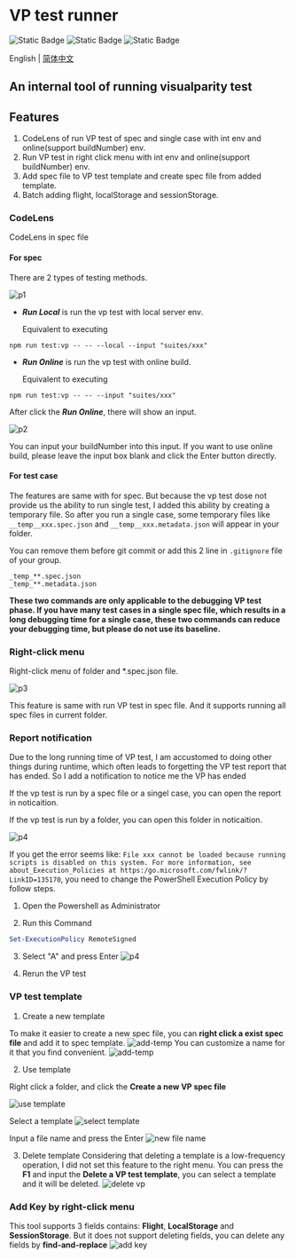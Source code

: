 # VP test runner
![Static Badge](https://img.shields.io/badge/vscode-%5E1.83.0-blue) ![Static Badge](https://img.shields.io/badge/License-MIT-blue) ![Static Badge](https://img.shields.io/badge/l10n-zh--cn_en--us-green)

English | [简体中文](./README.ZH-CN.md)

## An internal tool of running visualparity test

## Features

1. CodeLens of run VP test of spec and single case with int env and online(support buildNumber) env.
2. Run VP test in right click menu with int env and online(support buildNumber) env.
3. Add spec file to VP test template and create spec file from added template.
4. Batch adding flight, localStorage and sessionStorage.

### CodeLens

CodeLens in spec file

#### For spec

There are 2 types of testing methods.

![p1](https://cdn.statically.io/gh/a1245582339/image-hosting@master/微信图片_20231007083526.6lvbz5uknjo0.webp)

* ***Run Local*** is run the vp test with local server env. 

    Equivalent to executing

```shell
npm run test:vp -- -- --local --input "suites/xxx"
```

* ***Run Online*** is run the vp test with online build. 

    Equivalent to executing

```shell
npm run test:vp -- -- --input "suites/xxx"
```

After click the ***Run Online***, there will show an input.

![p2](https://cdn.statically.io/gh/a1245582339/image-hosting@master/20231006185635.4z2cu5cw9v40.webp)

You can input your buildNumber into this input. If you want to use online build, please leave the input box blank and click the Enter button directly.

#### For test case

The features are same with for spec. But because the vp test dose not provide us the ability to run single test, I added this ability by creating a temporary file. So after you run a single case, some temporary files like ```__temp__xxx.spec.json``` and ```__temp__xxx.metadata.json``` will appear in your folder.

You can remove them before git commit or add this 2 line in ```.gitignore``` file of your group.

```git
_temp_**.spec.json
_temp_**.metadata.json
```

**These two commands are only applicable to the debugging VP test phase. If you have many test cases in a single spec file, which results in a long debugging time for a single case, these two commands can reduce your debugging time, but please do not use its baseline.**

### Right-click menu

Right-click menu of folder and *.spec.json file.

![p3](https://cdn.statically.io/gh/a1245582339/image-hosting@master/20231006133943.mm47r1otadc.webp)

This feature is same with run VP test in spec file. And it supports running all spec files in current folder.

### Report notification

Due to the long running time of VP test, I am accustomed to doing other things during runtime, which often leads to forgetting the VP test report that has ended. So I add a notification to notice me the VP has ended

If the vp test is run by a spec file or a singel case, you can open the report in noticaition.

If the vp test is run by a folder, you can open this folder in noticaition.

![p4](https://cdn.statically.io/gh/a1245582339/image-hosting@master/20231006185258.211w3rinpl1c.webp)

If you get the error seems like: `File xxx cannot be loaded because running scripts is disabled on this system. For more information, see about_Execution_Policies at https:/go.microsoft.com/fwlink/?LinkID=135170`, you need to change the PowerShell Execution Policy by follow steps.

1. Open the Powershell as Administrator

2. Run this Command

```ps1
Set-ExecutionPolicy RemoteSigned
```

3. Select "A" and press Enter
![p4](https://cdn.statically.io/gh/a1245582339/image-hosting@master/%E5%BE%AE%E4%BF%A1%E6%88%AA%E5%9B%BE_20231011161241.7qv7bzoihvc.webp)

4. Rerun the VP test

### VP test template
1. Create a new template

To make it easier to create a new spec file, you can **right click a exist spec file** and add it to spec template.
![add-temp](https://cdn.statically.io/gh/a1245582339/image-hosting@master/add-temp-left-menu.70d3d5ffib80.webp)
You can customize a name for it that you find convenient.
![add-temp](https://cdn.statically.io/gh/a1245582339/image-hosting@master/input-name.74sep2tcads0.webp)

2. Use template

Right click a folder, and click the **Create a new VP spec file**

![use template](https://cdn.statically.io/gh/a1245582339/image-hosting@master/QQ截图20231117172700.7guxh4xxgbs0.webp)

Select a template
![select template](https://cdn.statically.io/gh/a1245582339/image-hosting@master/select-a-template.in1reuya8nk.webp)

Input a file name and press the Enter
![new file name](https://cdn.statically.io/gh/a1245582339/image-hosting@master/input-new-file-name.6wsaw4dr3mo0.webp)

3. Delete template
Considering that deleting a template is a low-frequency operation, I did not set this feature to the right menu. You can press the **F1** and input the **Delete a VP test template**, you can select a template and it will be deleted.
![delete vp](https://cdn.statically.io/gh/a1245582339/image-hosting@master/delete-vp-temp.5yh9o1uxqb80.webp)

### Add Key by right-click menu
This tool supports 3 fields contains: **Flight**, **LocalStorage** and **SessionStorage**. But it does not support deleting fields, you can delete any fields by **find-and-replace**
![add key](https://cdn.statically.io/gh/a1245582339/picx-images-hosting@master/add-key-en.5o8f7iwzllo0.webp)